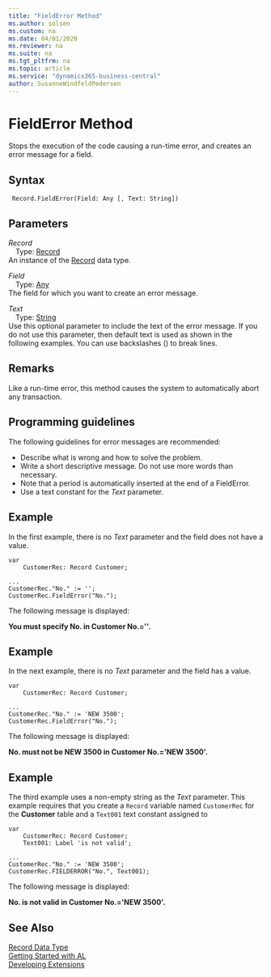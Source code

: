 ```yaml
---
title: "FieldError Method"
ms.author: solsen
ms.custom: na
ms.date: 04/01/2020
ms.reviewer: na
ms.suite: na
ms.tgt_pltfrm: na
ms.topic: article
ms.service: "dynamics365-business-central"
author: SusanneWindfeldPedersen
---
```

[//]: # (START>DO_NOT_EDIT)
[//]: # (IMPORTANT:Do not edit any of the content between here and the END>DO_NOT_EDIT.)
[//]: # (Any modifications should be made in the .xml files in the ModernDev repo.)
# FieldError Method
Stops the execution of the code causing a run-time error, and creates an error message for a field.


## Syntax
```
 Record.FieldError(Field: Any [, Text: String])
```
## Parameters
*Record*  
&emsp;Type: [Record](record-data-type.md)  
An instance of the [Record](record-data-type.md) data type.  

*Field*  
&emsp;Type: [Any](../any/any-data-type.md)  
The field for which you want to create an error message.
          
*Text*  
&emsp;Type: [String](../string/string-data-type.md)  
Use this optional parameter to include the text of the error message. If you do not use this parameter, then default text is used as shown in the following examples. You can use backslashes (\) to break lines.
          



[//]: # (IMPORTANT: END>DO_NOT_EDIT)

## Remarks  

Like a run-time error, this method causes the system to automatically abort any transaction.  
  
## Programming guidelines

The following guidelines for error messages are recommended:  
  
- Describe what is wrong and how to solve the problem.  
- Write a short descriptive message. Do not use more words than necessary.  
- Note that a period is automatically inserted at the end of a FieldError.  
- Use a text constant for the *Text* parameter.  
  
<!-- For more information, see [Progress Windows, MESSAGE, ERROR, and CONFIRM Functions](Progress-Windows--MESSAGE--ERROR--and-CONFIRM-Functions.md).  -->
  
## Example  
 
In the first example, there is no *Text* parameter and the field does not have a value.
  
```  
var
    CustomerRec: Record Customer;

...
CustomerRec."No." := '';  
CustomerRec.FieldError("No.");  

```  
  
The following message is displayed:  
  
**You must specify No. in Customer No.=''.**  
  
## Example
 
In the next example, there is no *Text* parameter and the field has a value.
  
```
var
    CustomerRec: Record Customer;

...  
CustomerRec."No." := 'NEW 3500';  
CustomerRec.FieldError("No.");  
```  
  
The following message is displayed:  
  
**No. must not be NEW 3500 in Customer No.='NEW 3500'.**  
  
## Example

The third example uses a non-empty string as the *Text* parameter. This example requires that you create a `Record` variable named `CustomerRec` for the **Customer** table and a `Text001` text constant assigned to 

<!--  
|Variable name|DataType|Subtype|  
|-------------------|--------------|-------------|  
|CustomerRec|Record|Customer|  
  
|Text constant name|ConstValue|  
|------------------------|----------------|  
|Text001|is not valid|  
-->
  
```  
var
    CustomerRec: Record Customer;
    Text001: Label 'is not valid';

...
CustomerRec."No." := 'NEW 3500';  
CustomerRec.FIELDERROR("No.", Text001);  
```  
  
The following message is displayed:  
  
**No. is not valid in Customer No.='NEW 3500'.**  

## See Also

[Record Data Type](record-data-type.md)  
[Getting Started with AL](../../devenv-get-started.md)  
[Developing Extensions](../../devenv-dev-overview.md)